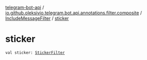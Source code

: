 [telegram-bot-api](../../index.md) / [io.github.oleksivio.telegram.bot.api.annotations.filter.composite](../index.md) / [IncludeMessageFilter](index.md) / [sticker](./sticker.md)

# sticker

`val sticker: `[`StickerFilter`](../-sticker-filter/index.md)